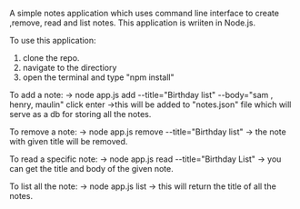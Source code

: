 A simple notes application which uses command line interface to create ,remove, read and list notes.
This application is wriiten in Node.js.


To use this application:
1) clone the repo.
2) navigate to the directiory
3) open the terminal and type "npm install"

To add a note:
-> node app.js add --title="Birthday list" --body="sam , henry, maulin" click enter
->this will be added to "notes.json" file which will serve as a db for storing all the notes.

To remove a note:
-> node app.js remove --title="Birthday list"
-> the note with given title will be removed.

To read a specific note:
-> node app.js read --title="Birthday List"
-> you can get the title and body of the given note.

To list all the note:
-> node app.js list
-> this will return the title of all the notes.

